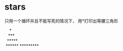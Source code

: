 # stars
只用一个循环并且不能写死的情况下， 用\*打印出等腰三角形   

&nbsp;&nbsp;&nbsp;&nbsp;\*    
&nbsp;&nbsp;&nbsp;\*\*\*   
&nbsp;&nbsp;\*\*\*\*\*  
&nbsp;\*\*\*\*\*\* 
\*\*\*\*\*\*\*\*\*
